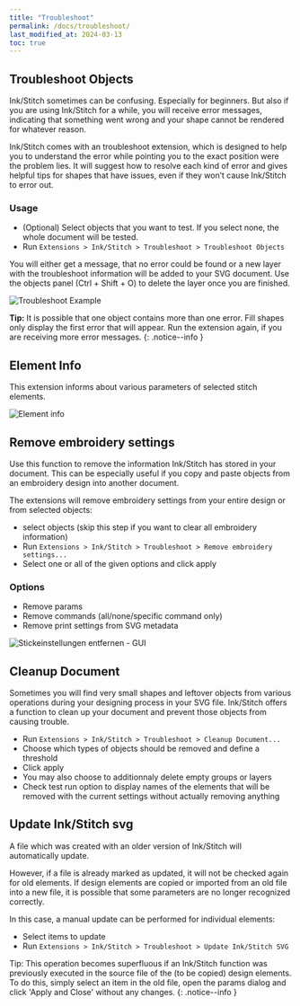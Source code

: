 ```yaml
---
title: "Troubleshoot"
permalink: /docs/troubleshoot/
last_modified_at: 2024-03-13
toc: true
---
```


## Troubleshoot Objects

Ink/Stitch sometimes can be confusing. Especially for beginners. But also if you are using Ink/Stitch for a while, you will receive error messages, indicating that something went wrong and your shape cannot be rendered for whatever reason.

Ink/Stitch comes with an troubleshoot extension, which is designed to help you to understand the error while pointing you to the exact position were the problem lies. It will suggest how to resolve each kind of error and gives helpful tips for shapes that have issues, even if they won’t cause Ink/Stitch to error out.

### Usage

* (Optional) Select objects that you want to test. If you select none, the whole document will be tested.
* Run `Extensions > Ink/Stitch > Troubleshoot > Troubleshoot Objects`

You will either get a message, that no error could be found or a new layer with the troubleshoot information will be added to your SVG document. Use the objects panel (Ctrl + Shift + O) to delete the layer once you are finished.

![Troubleshoot Example](/assets/images/docs/en/troubleshoot.jpg)

**Tip:** It is possible that one object contains more than one error. Fill shapes only display the first error that will appear. Run the extension again, if you are receiving more error messages.
{: .notice--info }

## Element Info

This extension informs about various parameters of selected stitch elements.

![Element info](/assets/images/docs/en/element_info.png)

## Remove embroidery settings

Use this function to remove the information Ink/Stitch has stored in your document.
This can be especially useful if you copy and paste objects from an embroidery design into another document.

The extensions will remove embroidery settings from your entire design or from selected objects:
* select objects
  (skip this step if you want to clear all embroidery information)
* Run `Extensions > Ink/Stitch > Troubleshoot > Remove embroidery settings...`
* Select one or all of the given options and click apply

### Options

* Remove params
* Remove commands
  (all/none/specific command only)
* Remove print settings from SVG metadata

![Stickeinstellungen entfernen - GUI](/assets/images/docs/en/remove-embroidery-settings.png)

## Cleanup Document

Sometimes you will find very small shapes and leftover objects from various operations during your designing process in your SVG file. Ink/Stitch offers a function to clean up your document and prevent those objects from causing trouble.

* Run `Extensions > Ink/Stitch > Troubleshoot > Cleanup Document...`
* Choose which types of objects should be removed and define a threshold
* Click apply
* You may also  choose  to additionnaly delete empty groups or layers 
* Check test run option to display names of the elements that will be removed with the current settings without actually removing anything

## Update Ink/Stitch svg

A file which was created with an older version of Ink/Stitch will automatically update.

However, if a file is already marked as updated, it will not be checked again for old elements.
If design elements are copied or imported from an old file into a new file, it is possible that some parameters are no longer recognized correctly.

In this case, a manual update can be performed for individual elements:

* Select items to update
* Run `Extensions > Ink/Stitch > Troubleshoot > Update Ink/Stitch SVG`

Tip: This operation becomes superfluous if an Ink/Stitch function was previously executed in the source file of the (to be copied) design elements. To do this, simply select an item in the old file, open the params dialog and click 'Apply and Close' without any changes.
{: .notice--info }

